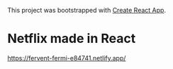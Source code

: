 This project was bootstrapped with [Create React App](https://github.com/facebook/create-react-app).

# Netflix made in React

https://fervent-fermi-e84741.netlify.app/
